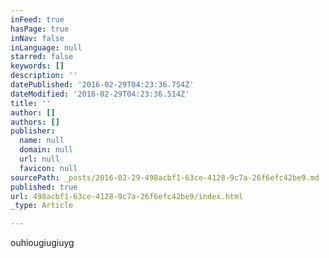 ```yaml
---
inFeed: true
hasPage: true
inNav: false
inLanguage: null
starred: false
keywords: []
description: ''
datePublished: '2016-02-29T04:23:36.754Z'
dateModified: '2016-02-29T04:23:36.514Z'
title: ''
author: []
authors: []
publisher:
  name: null
  domain: null
  url: null
  favicon: null
sourcePath: _posts/2016-02-29-498acbf1-63ce-4128-9c7a-26f6efc42be9.md
published: true
url: 498acbf1-63ce-4128-9c7a-26f6efc42be9/index.html
_type: Article

---
```

ouhiougiugiuyg